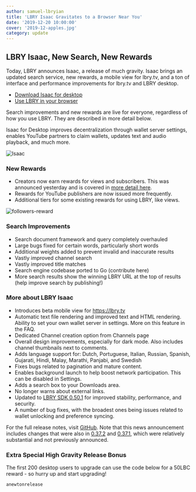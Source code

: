 ```yaml
---
author: samuel-lbryian
title: 'LBRY Isaac Gravitates to a Browser Near You'
date: '2019-12-20 10:00:00'
cover: '2019-12-apples.jpg'
category: update
---
```


## LBRY Isaac, New Search, New Rewards

Today, LBRY announces Isaac, a release of much gravity. Isaac brings an updated search service, new rewards, a mobile view for lbry.tv, and a ton of interface and performance improvements for lbry.tv and LBRY desktop.

- [Download Isaac for desktop](https://lbry.com/get) 
- [Use LBRY in your browser](https://lbry.tv)

Search improvements and new rewards are live for everyone, regardless of how you use LBRY. They are described in more detail below.

Isaac for Desktop improves decentralization through wallet server settings, enables YouTube partners to claim wallets, updates text and audio playback, and much more.

![Isaac](https://s3.amazonaws.com/files.lbry.io/lbry-isaac.gif)

### New Rewards

- Creators now earn rewards for views and subscribers. This was announced yesterday and is covered in [more detail here](https://lbry.com/news/creator-rewards).
- Rewards for YouTube publishers are now issued more frequently.
- Additional tiers for some existing rewards for using LBRY, like views.

![followers-reward](https://spee.ch/@lbrynews:0/followers-lbry.png)

### Search Improvements

- Search document framework and query completely overhauled
- Large bugs fixed for certain words, particularly short words
- Additional weights added to prevent invalid and inaccurate results
- Vastly improved channel search
- Vastly improved title matches
- Search engine codebase ported to Go (contribute here)
- More search results show the winning LBRY URL at the top of results (help improve search by publishing!)

### More about LBRY Isaac

- Introduces beta mobile view for https://lbry.tv
- Automatic text file rendering and improved text and HTML rendering.
Ability to set your own wallet server in settings. More on this feature in the FAQ.
- Dedicated Channel creation option from Channels page
- Overall design improvements, especially for dark mode. Also includes channel thumbnails next to comments.
- Adds language support for: Dutch, Portuguese, Italian, Russian, Spanish, Gujarati, Hindi, Malay, Marathi, Panjabi, and Swedish
- Fixes bugs related to pagination and mature content.
- Enables background launch to help boost network participation. This can be disabled in Settings.
- Adds a search box to your Downloads area.
- No longer warns about external links.
- Updated to [LBRY SDK 0.50.1](https://github.com/lbryio/lbry-sdk/releases/tag/v0.50.1) for improved stability, performance, and security.
- A number of bug fixes, with the broadest ones being issues related to wallet unlocking and preference syncing.

For the full release notes, visit [GitHub](https://github.com/lbryio/lbry-desktop/releases/tag/v0.38.0). Note that this news announcement includes changes that were also in [0.37.2](https://github.com/lbryio/lbry-desktop/releases/tag/v0.37.2) and [0.37.1](https://github.com/lbryio/lbry-desktop/releases/tag/v0.37.1), which were relatively substantial and not previously announced.

### Extra Special High Gravity Release Bonus

The first 200 desktop users to upgrade can use the code below for a 50LBC reward - so hurry up and start upgrading!

`anewtonrelease`

